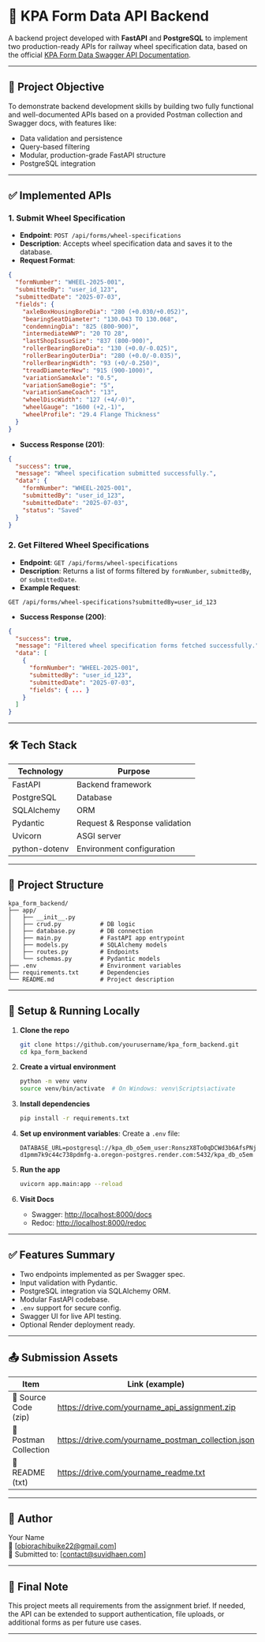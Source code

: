 # 🚂 KPA Form Data API Backend

A backend project developed with **FastAPI** and **PostgreSQL** to implement two production-ready APIs for railway wheel specification data, based on the official [KPA Form Data Swagger API Documentation](https://app.swaggerhub.com/apis/sarvasuvidhaen/kpa-form_data/1.0.0).

---

## 📌 Project Objective

To demonstrate backend development skills by building two fully functional and well-documented APIs based on a provided Postman collection and Swagger docs, with features like:

- Data validation and persistence
- Query-based filtering
- Modular, production-grade FastAPI structure
- PostgreSQL integration

---

## ✅ Implemented APIs

### 1. **Submit Wheel Specification**
- **Endpoint**: `POST /api/forms/wheel-specifications`
- **Description**: Accepts wheel specification data and saves it to the database.
- **Request Format**:
```json
{
  "formNumber": "WHEEL-2025-001",
  "submittedBy": "user_id_123",
  "submittedDate": "2025-07-03",
  "fields": {
    "axleBoxHousingBoreDia": "280 (+0.030/+0.052)",
    "bearingSeatDiameter": "130.043 TO 130.068",
    "condemningDia": "825 (800-900)",
    "intermediateWWP": "20 TO 28",
    "lastShopIssueSize": "837 (800-900)",
    "rollerBearingBoreDia": "130 (+0.0/-0.025)",
    "rollerBearingOuterDia": "280 (+0.0/-0.035)",
    "rollerBearingWidth": "93 (+0/-0.250)",
    "treadDiameterNew": "915 (900-1000)",
    "variationSameAxle": "0.5",
    "variationSameBogie": "5",
    "variationSameCoach": "13",
    "wheelDiscWidth": "127 (+4/-0)",
    "wheelGauge": "1600 (+2,-1)",
    "wheelProfile": "29.4 Flange Thickness"
  }
}
```

- **Success Response (201)**:
```json
{
  "success": true,
  "message": "Wheel specification submitted successfully.",
  "data": {
    "formNumber": "WHEEL-2025-001",
    "submittedBy": "user_id_123",
    "submittedDate": "2025-07-03",
    "status": "Saved"
  }
}
```

### 2. **Get Filtered Wheel Specifications**
- **Endpoint**: `GET /api/forms/wheel-specifications`
- **Description**: Returns a list of forms filtered by `formNumber`, `submittedBy`, or `submittedDate`.
- **Example Request**:
```
GET /api/forms/wheel-specifications?submittedBy=user_id_123
```
- **Success Response (200)**:
```json
{
  "success": true,
  "message": "Filtered wheel specification forms fetched successfully.",
  "data": [
    {
      "formNumber": "WHEEL-2025-001",
      "submittedBy": "user_id_123",
      "submittedDate": "2025-07-03",
      "fields": { ... }
    }
  ]
}
```

---

## 🛠️ Tech Stack

| Technology       | Purpose                      |
|------------------|------------------------------|
| FastAPI          | Backend framework            |
| PostgreSQL       | Database                     |
| SQLAlchemy       | ORM                          |
| Pydantic         | Request & Response validation |
| Uvicorn          | ASGI server                  |
| python-dotenv    | Environment configuration     |

---

## 📁 Project Structure

```
kpa_form_backend/
├── app/
│   ├── __init__.py
│   ├── crud.py           # DB logic
│   ├── database.py       # DB connection
│   ├── main.py           # FastAPI app entrypoint
│   ├── models.py         # SQLAlchemy models
│   ├── routes.py         # Endpoints
│   └── schemas.py        # Pydantic models
├── .env                  # Environment variables
├── requirements.txt      # Dependencies
└── README.md             # Project description
```

---

## 🚀 Setup & Running Locally

1. **Clone the repo**
   ```bash
   git clone https://github.com/yourusername/kpa_form_backend.git
   cd kpa_form_backend
   ```

2. **Create a virtual environment**
   ```bash
   python -m venv venv
   source venv/bin/activate  # On Windows: venv\Scripts\activate
   ```

3. **Install dependencies**
   ```bash
   pip install -r requirements.txt
   ```

4. **Set up environment variables**: Create a `.env` file:
   ```
   DATABASE_URL=postgresql://kpa_db_o5em_user:RonszX8To0qDCWd3b6AfsPNjthIUeZAh@dpg-d1pmm7k9c44c738pdmfg-a.oregon-postgres.render.com:5432/kpa_db_o5em
   ```

5. **Run the app**
   ```bash
   uvicorn app.main:app --reload
   ```

6. **Visit Docs**
   - Swagger: [http://localhost:8000/docs](http://localhost:8000/docs)
   - Redoc: [http://localhost:8000/redoc](http://localhost:8000/redoc)

---

## ✅ Features Summary

- Two endpoints implemented as per Swagger spec.
- Input validation with Pydantic.
- PostgreSQL integration via SQLAlchemy ORM.
- Modular FastAPI codebase.
- `.env` support for secure config.
- Swagger UI for live API testing.
- Optional Render deployment ready.

---

## 📤 Submission Assets

| Item                     | Link (example)                                   |
|--------------------------|--------------------------------------------------|
| 🔗 Source Code (zip)     | https://drive.com/yourname_api_assignment.zip    |
| 🧪 Postman Collection     | https://drive.com/yourname_postman_collection.json|
| 📘 README (txt)          | https://drive.com/yourname_readme.txt            |

---

## 👤 Author

Your Name  
📧 [obiorachibuike22@gmail.com]  
📝 Submitted to: [contact@suvidhaen.com]

---

## 🏁 Final Note

This project meets all requirements from the assignment brief. If needed, the API can be extended to support authentication, file uploads, or additional forms as per future use cases.

---
